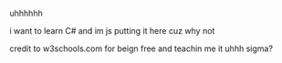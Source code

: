 uhhhhhh

i want to learn C#
and im js putting it here
cuz why not

credit to w3schools.com for beign free and teachin me it
uhhh
sigma?
